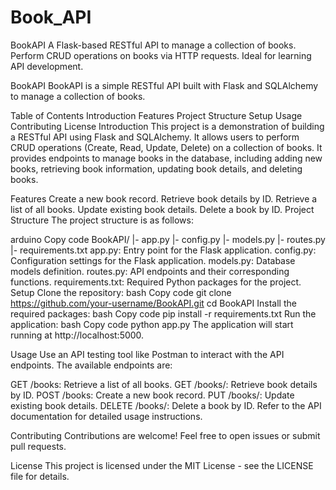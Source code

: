 # Book_API
BookAPI A Flask-based RESTful API to manage a collection of books. Perform CRUD operations on books via HTTP requests. Ideal for learning API development.



BookAPI
BookAPI is a simple RESTful API built with Flask and SQLAlchemy to manage a collection of books.

Table of Contents
Introduction
Features
Project Structure
Setup
Usage
Contributing
License
Introduction
This project is a demonstration of building a RESTful API using Flask and SQLAlchemy. It allows users to perform CRUD operations (Create, Read, Update, Delete) on a collection of books. It provides endpoints to manage books in the database, including adding new books, retrieving book information, updating book details, and deleting books.

Features
Create a new book record.
Retrieve book details by ID.
Retrieve a list of all books.
Update existing book details.
Delete a book by ID.
Project Structure
The project structure is as follows:

arduino
Copy code
BookAPI/
  |- app.py
  |- config.py
  |- models.py
  |- routes.py
  |- requirements.txt
app.py: Entry point for the Flask application.
config.py: Configuration settings for the Flask application.
models.py: Database models definition.
routes.py: API endpoints and their corresponding functions.
requirements.txt: Required Python packages for the project.
Setup
Clone the repository:
bash
Copy code
git clone https://github.com/your-username/BookAPI.git
cd BookAPI
Install the required packages:
bash
Copy code
pip install -r requirements.txt
Run the application:
bash
Copy code
python app.py
The application will start running at http://localhost:5000.

Usage
Use an API testing tool like Postman to interact with the API endpoints. The available endpoints are:

GET /books: Retrieve a list of all books.
GET /books/<id>: Retrieve book details by ID.
POST /books: Create a new book record.
PUT /books/<id>: Update existing book details.
DELETE /books/<id>: Delete a book by ID.
Refer to the API documentation for detailed usage instructions.

Contributing
Contributions are welcome! Feel free to open issues or submit pull requests.

License
This project is licensed under the MIT License - see the LICENSE file for details.

